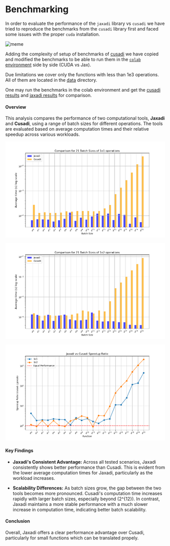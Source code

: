# Benchmarking

In order to evaluate the performance of the `jaxadi` library vs `cusadi` we have tried to reproduce the benchmarks from the `cusadi` library first and faced some issues with the proper `cuda` installation.

![meme](https://preview.redd.it/explain-please-v0-ma2mz5wxftod1.jpeg?auto=webp&s=2b90dfa3b12e064f54333e1080b3dabbad914f48)

Adding the complexity of setup of benchmarks of [cusadi](https://github.com/se-hwan/cusadi) we have copied and modified the benchmarks to be able to run them in the [`colab` environment](https://colab.research.google.com/github/based-robotics/jaxadi/blob/feature%2Fbenchmarking/benchmarks/jaxadi_vs_cusadi.ipynb) side by side (CUDA vs Jax).

Due limitations we cover only the functions with less than 1e3 operations. All of them are located in the [data](data) directory.

One may run the benchmarks in the colab environment and get the [cusadi results](cuda_benchmark_results.npz) and [jaxadi results](jax_benchmark_results.npz) for comparison.

#### Overview

This analysis compares the performance of two computational tools, **Jaxadi** and **Cusadi**, using a range of batch sizes for different operations. The tools are evaluated based on average computation times and their relative speedup across various workloads.

![1e1](https://github.com/based-robotics/jaxadi/blob/master/docs/static/images/compare_1e1_bar.png?raw=true)

![1e2](https://github.com/based-robotics/jaxadi/blob/master/docs/static/images/compare_1e2_bar.png?raw=true)

![Speedup](https://github.com/based-robotics/jaxadi/blob/master/docs/static/images/speedup_ratio.png?raw=true)

#### Key Findings

- **Jaxadi's Consistent Advantage:** Across all tested scenarios, Jaxadi consistently shows better performance than Cusadi. This is evident from the lower average computation times for Jaxadi, particularly as the workload increases.

- **Scalability Differences:** As batch sizes grow, the gap between the two tools becomes more pronounced. Cusadi's computation time increases rapidly with larger batch sizes, especially beyond \(2^{12}\). In contrast, Jaxadi maintains a more stable performance with a much slower increase in computation time, indicating better batch scalability.

#### Conclusion

Overall, Jaxadi offers a clear performance advantage over Cusadi, particularly for small functions which can be translated propely.
